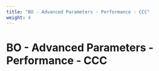 ```yaml
---
title: "BO - Advanced Parameters - Performance - CCC"
weight: 4
---
```


# BO - Advanced Parameters - Performance - CCC
